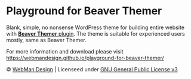 # Playground for Beaver Themer

Blank, simple, no nonsense WordPress theme for building entire website with [**Beaver Themer** plugin](https://www.wpbeaverbuilder.com/beaver-themer/?fla=67). The theme is suitable for experienced users mostly, same as Beaver Themer.

For more information and download please visit https://webmandesign.github.io/playground-for-beaver-themer/

&copy; [WebMan Design](https://www.webmandesign.eu) | Licenseed under [GNU General Public License v3](https://www.gnu.org/licenses/gpl-3.0.html)
